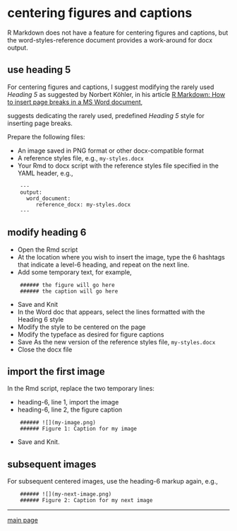 
# centering figures and captions

R Markdown does not have a feature for centering figures and captions,
but the word-styles-reference document provides a work-around for docx
output.

## use heading 5

For centering figures and captions, I suggest modifying the rarely used
*Heading 5* as suggested by Norbert Köhler, in his article [R Markdown:
How to insert page breaks in a MS Word
document](http://datascienceplus.com/r-markdown-how-to-insert-page-breaks-in-a-ms-word-document/),

suggests dedicating the rarely used, predefined *Heading 5* style for
inserting page breaks.

Prepare the following files:

  - An image saved in PNG format or other docx-compatible format
  - A reference styles file, e.g., `my-styles.docx`
  - Your Rmd to docx script with the reference styles file specified in
    the YAML header, e.g.,

<!-- end list -->

``` 
    ---
    output:
      word_document:
         reference_docx: my-styles.docx
    ---
```

## modify heading 6

  - Open the Rmd script  
  - At the location where you wish to insert the image, type the 6
    hashtags that indicate a level-6 heading, and repeat on the next
    line.
  - Add some temporary text, for example,

<!-- end list -->

``` 
    ###### the figure will go here 
    ###### the caption will go here
```

  - Save and Knit
  - In the Word doc that appears, select the lines formatted with the
    Heading 6 style
  - Modify the style to be centered on the page
  - Modify the typeface as desired for figure captions
  - Save As the new version of the reference styles file,
    `my-styles.docx`
  - Close the docx file

## import the first image

In the Rmd script, replace the two temporary lines:

  - heading-6, line 1, import the image
  - heading-6, line 2, the figure caption

<!-- end list -->

``` 
    ###### ![](my-image.png) 
    ###### Figure 1: Caption for my image 
```

  - Save and Knit.

## subsequent images

For subsequent centered images, use the heading-6 markup again, e.g.,

``` 
    ###### ![](my-next-image.png) 
    ###### Figure 2: Caption for my next image 
```

-----

[main page](../README.md)
